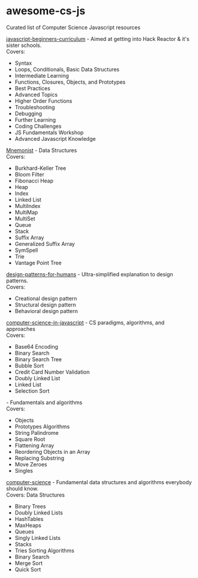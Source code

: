 # awesome-cs-js
Curated list of Computer Science Javascript resources

[javascript-beginners-curriculum](https://github.com/rkho/javascript-beginners-curriculum) - Aimed at getting into Hack Reactor & it's sister schools.   
Covers:
- Syntax
- Loops, Conditionals, Basic Data Structures
- Intermediate Learning
- Functions, Closures, Objects, and Prototypes
- Best Practices
- Advanced Topics
- Higher Order Functions
- Troubleshooting
- Debugging
- Further Learning
- Coding Challenges
- JS Fundamentals Workshop
- Advanced Javascript Knowledge

[Mnemonist](https://github.com/Yomguithereal/mnemonist) - Data Structures  
Covers:
- Burkhard-Keller Tree
- Bloom Filter
- Fibonacci Heap
- Heap
- Index
- Linked List
- MultiIndex
- MultiMap
- MultiSet
- Queue
- Stack
- Suffix Array
- Generalized Suffix Array
- SymSpell
- Trie
- Vantage Point Tree

[design-patterns-for-humans](https://github.com/kamranahmedse/design-patterns-for-humans) - Ultra-simplified explanation to design patterns.  
Covers:
- Creational design pattern
- Structural design pattern
- Behavioral design pattern

[computer-science-in-javascript](https://github.com/nzakas/computer-science-in-javascript) - CS paradigms, algorithms, and approaches   
Covers:
- Base64 Encoding 
- Binary Search
- Binary Search Tree
- Bubble Sort
- Credit Card Number Validation 
- Doubly Linked List
- Linked List
- Selection Sort

[](https://github.com/ggomaeng/awesome-js) - Fundamentals and algorithms  
Covers:
- Objects
- Prototypes
Algorithms
- String Palindrome
- Square Root
- Flattening Array
- Reordering Objects in an Array
- Replacing Substring
- Move Zeroes
- Singles

[computer-science](https://github.com/davidshariff/computer-science) - Fundamental data structures and algorithms everybody should know.  
Covers:
Data Structures
- Binary Trees
- Doubly Linked Lists
- HashTables
- MaxHeaps
- Queues
- Singly Linked Lists
- Stacks
- Tries
Sorting Algorithms
- Binary Search
- Merge Sort
- Quick Sort

